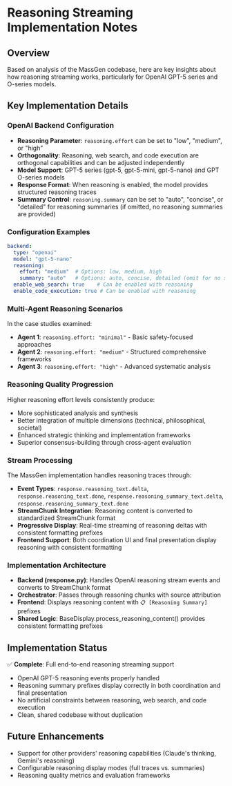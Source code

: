 # Reasoning Streaming Implementation Notes

## Overview
Based on analysis of the MassGen codebase, here are key insights about how reasoning streaming works, particularly for OpenAI GPT-5 series and O-series models.

## Key Implementation Details

### OpenAI Backend Configuration
- **Reasoning Parameter**: `reasoning.effort` can be set to "low", "medium", or "high" 
- **Orthogonality**: Reasoning, web search, and code execution are orthogonal capabilities and can be adjusted independently
- **Model Support**: GPT-5 series (gpt-5, gpt-5-mini, gpt-5-nano) and GPT O-series models
- **Response Format**: When reasoning is enabled, the model provides structured reasoning traces
- **Summary Control**: `reasoning.summary` can be set to "auto", "concise", or "detailed" for reasoning summaries (if omitted, no reasoning summaries are provided)

### Configuration Examples
```yaml
backend:
  type: "openai"
  model: "gpt-5-nano"
  reasoning:
    effort: "medium"  # Options: low, medium, high
    summary: "auto"   # Options: auto, concise, detailed (omit for no summaries)
  enable_web_search: true    # Can be enabled with reasoning
  enable_code_execution: true # Can be enabled with reasoning
```

### Multi-Agent Reasoning Scenarios
In the case studies examined:
- **Agent 1**: `reasoning.effort: "minimal"` - Basic safety-focused approaches
- **Agent 2**: `reasoning.effort: "medium"` - Structured comprehensive frameworks  
- **Agent 3**: `reasoning.effort: "high"` - Advanced systematic analysis

### Reasoning Quality Progression
Higher reasoning effort levels consistently produce:
- More sophisticated analysis and synthesis
- Better integration of multiple dimensions (technical, philosophical, societal)
- Enhanced strategic thinking and implementation frameworks
- Superior consensus-building through cross-agent evaluation

### Stream Processing
The MassGen implementation handles reasoning traces through:
- **Event Types**: `response.reasoning_text.delta`, `response.reasoning_text.done`, `response.reasoning_summary_text.delta`, `response.reasoning_summary_text.done`
- **StreamChunk Integration**: Reasoning content is converted to standardized StreamChunk format
- **Progressive Display**: Real-time streaming of reasoning deltas with consistent formatting prefixes
- **Frontend Support**: Both coordination UI and final presentation display reasoning with consistent formatting

### Implementation Architecture
- **Backend (response.py)**: Handles OpenAI reasoning stream events and converts to StreamChunk format
- **Orchestrator**: Passes through reasoning chunks with source attribution
- **Frontend**: Displays reasoning content with `📋 [Reasoning Summary]` prefixes
- **Shared Logic**: BaseDisplay.process_reasoning_content() provides consistent formatting prefixes

## Implementation Status
✅ **Complete**: Full end-to-end reasoning streaming support
- OpenAI GPT-5 reasoning events properly handled
- Reasoning summary prefixes display correctly in both coordination and final presentation
- No artificial constraints between reasoning, web search, and code execution
- Clean, shared codebase without duplication

## Future Enhancements
- Support for other providers' reasoning capabilities (Claude's thinking, Gemini's reasoning)
- Configurable reasoning display modes (full traces vs. summaries)
- Reasoning quality metrics and evaluation frameworks